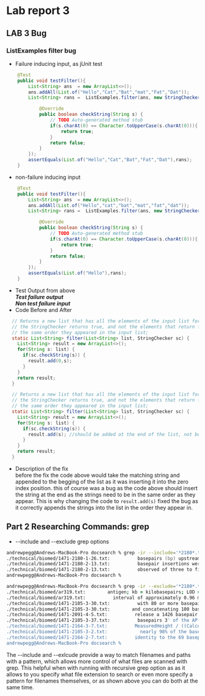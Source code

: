 # Lab report 3 
## LAB 3 Bug

### ListExamples filter bug
* Failure inducing input, as jUnit test
```java
    @Test
    public void testFilter(){
        List<String> ans  = new ArrayList<>();
        ans.addAll(List.of("Hello","Cat","Bat","mat","Fat","Dat"));
        List<String> rans =  ListExamples.filter(ans, new StringChecker() {

            @Override
            public boolean checkString(String s) {
                // TODO Auto-generated method stub
                if(s.charAt(0) == Character.toUpperCase(s.charAt(0))){
                    return true;
                }
                return false;
            }
        });
        assertEquals(List.of("Hello","Cat","Bat","Fat","Dat"),rans);
    }
```
* non-failure inducing input
```java
    @Test
    public void testFilter(){
        List<String> ans  = new ArrayList<>();
        ans.addAll(List.of("Hello","cat","bat","mat","fat","dat"));
        List<String> rans =  ListExamples.filter(ans, new StringChecker() {

            @Override
            public boolean checkString(String s) {
                // TODO Auto-generated method stub
                if(s.charAt(0) == Character.toUpperCase(s.charAt(0))){
                    return true;
                }
                return false;
            }
        });
        assertEquals(List.of("Hello"),rans);
    }
```
* Test Output from above \
***Test failure output*** \
***Non test failure input***
* Code Before and After
```java
  // Returns a new list that has all the elements of the input list for which
  // the StringChecker returns true, and not the elements that return false, in
  // the same order they appeared in the input list;
  static List<String> filter(List<String> list, StringChecker sc) {
    List<String> result = new ArrayList<>();
    for(String s: list) {
      if(sc.checkString(s)) {
        result.add(0,s);
      }
    }
    return result;
  }
```
```java
  // Returns a new list that has all the elements of the input list for which
  // the StringChecker returns true, and not the elements that return false, in
  // the same order they appeared in the input list;
  static List<String> filter(List<String> list, StringChecker sc) {
    List<String> result = new ArrayList<>();
    for(String s: list) {
      if(sc.checkString(s)) {
        result.add(s); //should be added at the end of the list, not beginning of the list
      }
    }
    return result;
  }
```
* Description of the fix \
before the fix the code above would take the matching string and appended to the begging of the list as it was inserting it into the zero index position. this of course was a bug as the code above should insert the string at the end as the strings need to be in the same order as they appear. This is why changing the code to `result.add(s)` fixed the bug as it correctly appends the strings into the list in the order they appear in.


## Part 2 Researching Commands: grep

* --include and --exclude grep options
```zsh
andrewpegg@Andrews-MacBook-Pro docsearch % grep -ir --include='*2180*.txt' basepair ./technical/biomed
./technical/biomed/1471-2180-1-26.txt:          basepairs (bp) upstream of the start codon of the gene
./technical/biomed/1471-2180-2-13.txt:          basepair insertions were introduced at position -35
./technical/biomed/1471-2180-2-13.txt:          observed of three to five basepairs in size for each DNA
andrewpegg@Andrews-MacBook-Pro docsearch %
```
```zsh
andrewpegg@Andrews-MacBook-Pro docsearch % grep -ir --exclude='*2180*.txt' basepair ./technical/biomed
./technical/biomed/ar319.txt:        antigen; kb = kilobasepairs; LOD = logarithm of odds ratio;
./technical/biomed/ar319.txt:          interval of approximately 0.96 megabasepairs.
./technical/biomed/1471-2105-3-30.txt:          with 80 or more basepairs masked by the Tandem Repeat
./technical/biomed/1471-2105-3-30.txt:        and concatenating 100 basepair chunks from genomic
./technical/biomed/1471-2091-4-5.txt:          release a 1426 basepair (bp) PAI-1 coding sequence, which
./technical/biomed/1471-2105-3-37.txt:          basepairs 3' of the AP-site. This redundancy of binding
./technical/biomed/1471-2164-3-7.txt:          MeasuredHeight / ((CalculatedBasePairs / - Denominator) +
./technical/biomed/1471-2105-3-2.txt:            nearly 98% of the basepairings in our 16S and 23S rRNA
./technical/biomed/1471-2164-2-7.txt:          identity to the 69 basepairs of
andrewpegg@Andrews-MacBook-Pro docsearch %
```
The --include and --exlcude provide a way to match filenames and paths with a pattern, which allows more control of what files are scanned with grep. This helpful when with running with recursive grep option as as it allows to you specify what file extension to search or even more specify a pattern for filenames themselves, or as shown above you can do both at the same time.
